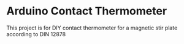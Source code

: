 # Arduino Contact Thermometer
This project is for DIY contact thermometer for a magnetic stir plate according to DIN 12878
